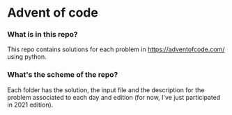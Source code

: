 # Advent of code

### What is in this repo?
This repo contains solutions for each problem in https://adventofcode.com/ using python. 

### What's the scheme of the repo?
Each folder has the solution, the input file and the description for the problem associated to each day and edition (for now, I've just participated in 2021 edition).
